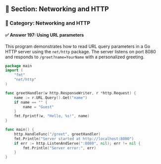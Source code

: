 ## 📘 Section: Networking and HTTP  
### 🔹 Category: Networking and HTTP  
#### ✅ Answer 197: Using URL parameters

This program demonstrates how to read URL query parameters in a Go HTTP server using the `net/http` package. The server listens on port 8080 and responds to `/greet?name=YourName` with a personalized greeting.

```go
package main
import (
    "fmt"
    "net/http"
)

func greetHandler(w http.ResponseWriter, r *http.Request) {
    name := r.URL.Query().Get("name")
    if name == "" {
        name = "Guest"
    }
    fmt.Fprintf(w, "Hello, %s!", name)
}

func main() {
    http.HandleFunc("/greet", greetHandler)
    fmt.Println("Server started at http://localhost:8080")
    if err := http.ListenAndServe(":8080", nil); err != nil {
        fmt.Println("Server error:", err)
    }
}
```
